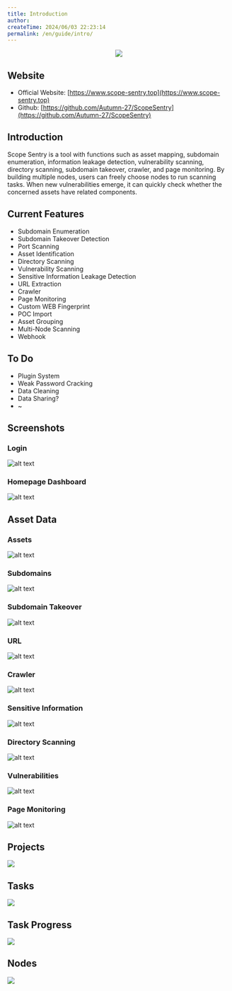 ```yaml
---
title: Introduction
author:
createTime: 2024/06/03 22:23:14
permalink: /en/guide/intro/
---
```


<div align=center>
	<img src="./../../../.vuepress/public/images/favicon.ico"/>
</div>


## Website

- Official Website: [https://www.scope-sentry.top](https://www.scope-sentry.top)
- Github: [https://github.com/Autumn-27/ScopeSentry](https://github.com/Autumn-27/ScopeSentry)

## Introduction
Scope Sentry is a tool with functions such as asset mapping, subdomain enumeration, information leakage detection, vulnerability scanning, directory scanning, subdomain takeover, crawler, and page monitoring. By building multiple nodes, users can freely choose nodes to run scanning tasks. When new vulnerabilities emerge, it can quickly check whether the concerned assets have related components.

## Current Features
- Subdomain Enumeration
- Subdomain Takeover Detection
- Port Scanning
- Asset Identification
- Directory Scanning
- Vulnerability Scanning
- Sensitive Information Leakage Detection
- URL Extraction
- Crawler
- Page Monitoring
- Custom WEB Fingerprint
- POC Import
- Asset Grouping
- Multi-Node Scanning
- Webhook

## To Do
- Plugin System
- Weak Password Cracking
- Data Cleaning
- Data Sharing?
- ~

## Screenshots

### Login

![alt text](/images/login.png)

### Homepage Dashboard
![alt text](/images/index-cn.png)

## Asset Data
### Assets
![alt text](/images/asset-cn.png)

### Subdomains
![alt text](/images/subdomain-cn.png)

### Subdomain Takeover
![alt text](/images/subt-cn.png)

### URL
![alt text](/images/url-cn.png)

### Crawler
![alt text](/images/craw-cn.png)

### Sensitive Information
![alt text](/images/sns-cn.png)

### Directory Scanning
![alt text](/images/dir-cn.png)

### Vulnerabilities
![alt text](/images/vul-cn.png)

### Page Monitoring
![alt text](/images/page-cn.png)

## Projects

![](/images/project-cn.png)

## Tasks

![](/images/task-cn.png)

## Task Progress

![](/images/task-pg-cn.png)

## Nodes

![](/images/node-cn.png)
